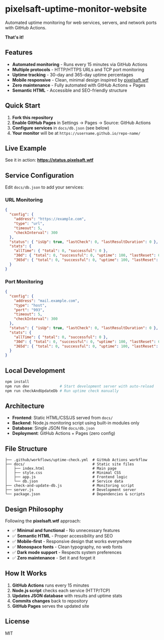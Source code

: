 # pixelsaft-uptime-monitor-website

Automated uptime monitoring for web services, servers, and network ports with GitHub Actions.

**That's it!**

## Features

- **Automated monitoring** - Runs every 15 minutes via GitHub Actions
- **Multiple protocols** - HTTP/HTTPS URLs and TCP port monitoring
- **Uptime tracking** - 30-day and 365-day uptime percentages
- **Mobile responsive** - Clean, minimal design inspired by [pixelsaft.wtf](https://pixelsaft.wtf/)
- **Zero maintenance** - Fully automated with GitHub Actions + Pages
- **Semantic HTML** - Accessible and SEO-friendly structure

## Quick Start

1. **Fork this repository**
2. **Enable GitHub Pages** in Settings → Pages → Source: GitHub Actions
3. **Configure services** in `docs/db.json` (see below)
4. **Your monitor** will be at `https://username.github.io/repo-name/`

## Live Example

See it in action: **<https://status.pixelsaft.wtf>**

## Service Configuration

Edit `docs/db.json` to add your services:

### URL Monitoring

```json
{
  "config": {
    "address": "https://example.com",
    "type": "url",
    "timeout": 5,
    "checkInterval": 300
  },
  "status": { "isUp": true, "lastCheck": 0, "lastResultDuration": 0 },
  "stats": {
    "allTime": { "total": 0, "successful": 0 },
    "30d": { "total": 0, "successful": 0, "uptime": 100, "lastReset": 0 },
    "365d": { "total": 0, "successful": 0, "uptime": 100, "lastReset": 0 }
  }
}
```

### Port Monitoring

```json
{
  "config": {
    "address": "mail.example.com",
    "type": "host",
    "port": "993",
    "timeout": 5,
    "checkInterval": 300
  },
  "status": { "isUp": true, "lastCheck": 0, "lastResultDuration": 0 },
  "stats": {
    "allTime": { "total": 0, "successful": 0 },
    "30d": { "total": 0, "successful": 0, "uptime": 100, "lastReset": 0 },
    "365d": { "total": 0, "successful": 0, "uptime": 100, "lastReset": 0 }
  }
}
```

## Local Development

```bash
npm install
npm run dev              # Start development server with auto-reload
npm run checkAndUpdateDb # Run uptime check manually
```

## Architecture

- **Frontend**: Static HTML/CSS/JS served from `docs/`
- **Backend**: Node.js monitoring script using built-in modules only
- **Database**: Single JSON file `docs/db.json`
- **Deployment**: GitHub Actions + Pages (zero config)

## File Structure

```
├── .github/workflows/uptime-check.yml  # GitHub Actions workflow
├── docs/                               # Static site files
│   ├── index.html                      # Main page
│   ├── style.css                       # Minimal CSS
│   ├── app.js                          # Frontend logic
│   └── db.json                         # Service data
├── check-and-update-db.js              # Monitoring script
├── server.js                           # Development server
└── package.json                        # Dependencies & scripts
```

## Design Philosophy

Following the **pixelsaft.wtf** approach:

- ✅ **Minimal and functional** - No unnecessary features
- ✅ **Semantic HTML** - Proper accessibility and SEO
- ✅ **Mobile-first** - Responsive design that works everywhere
- ✅ **Monospace fonts** - Clean typography, no web fonts
- ✅ **Dark mode support** - Respects system preferences
- ✅ **Zero maintenance** - Set it and forget it

## How It Works

1. **GitHub Actions** runs every 15 minutes
2. **Node.js script** checks each service (HTTP/TCP)
3. **Updates JSON database** with results and uptime stats
4. **Commits changes** back to repository
5. **GitHub Pages** serves the updated site

## License

MIT
